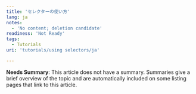 ```yaml
---
title: 'セレクターの使い方'
lang: ja
notes:
  - 'No content; deletion candidate'
readiness: 'Not Ready'
tags:
  - Tutorials
uri: 'tutorials/using selectors/ja'

---
```

**Needs Summary**: This article does not have a summary. Summaries give a brief overview of the topic and are automatically included on some listing pages that link to this article.

